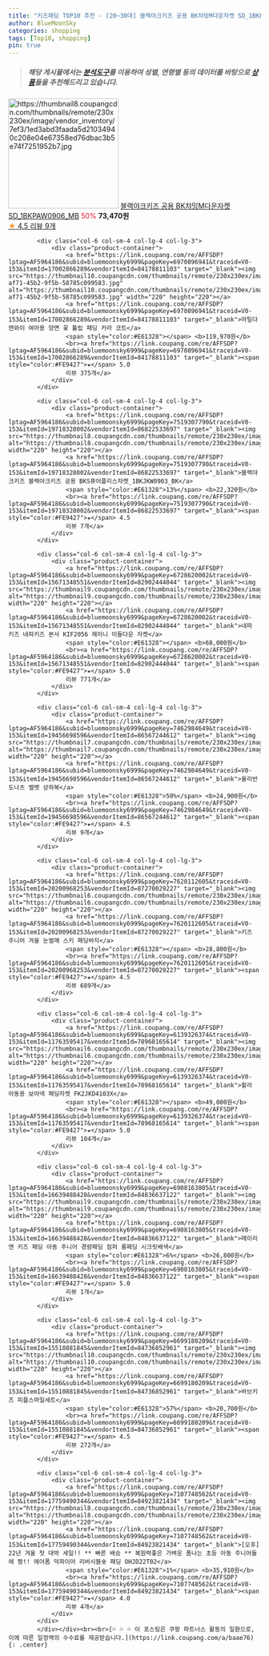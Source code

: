 ```yaml
---
title: "키즈패딩 TOP10 추천 - [20~30대] 블랙야크키즈 공용 BK챠밍M다운자켓 SD_1BKPAW0906_MB"
author: BlueMoonSky
categories: shopping
tags: [Top10, shopping]
pin: true
---
```


> ##### 해당 게시물에서는 [**분석도구**](https://itemscout.io/)를 이용하여 **성별**, **연령별** 등의 데이터를 바탕으로 [**상품**](https://link.coupang.com/a/baae76)들을 추천해드리고 있습니다.
<div class="container"><div class="row">
            <div class="col-6 col-sm-4 col-lg-4 col-lg-3">
                <div class="product-container">
                    <a href="https://link.coupang.com/re/AFFSDP?lptag=AF5964186&subid=bluemoonsky6999&pageKey=7566658721&traceid=V0-153&itemId=19946453234&vendorItemId=87054957828" target="_blank"><img src="https://thumbnail8.coupangcdn.com/thumbnails/remote/230x230ex/image/vendor_inventory/7ef3/1ed3abd3faada5d21034940c208e04e67358ed76dbac3b5e74f7251952b7.jpg" alt="https://thumbnail8.coupangcdn.com/thumbnails/remote/230x230ex/image/vendor_inventory/7ef3/1ed3abd3faada5d21034940c208e04e67358ed76dbac3b5e74f7251952b7.jpg" width="220" height="220"></a>
                    <a href="https://link.coupang.com/re/AFFSDP?lptag=AF5964186&subid=bluemoonsky6999&pageKey=7566658721&traceid=V0-153&itemId=19946453234&vendorItemId=87054957828" target="_blank">블랙야크키즈 공용 BK챠밍M다운자켓 SD_1BKPAW0906_MB</a>
                    <span style="color:#E61328">50%</span> <b>73,470원</b>
                    <br><a href="https://link.coupang.com/re/AFFSDP?lptag=AF5964186&subid=bluemoonsky6999&pageKey=7566658721&traceid=V0-153&itemId=19946453234&vendorItemId=87054957828" target="_blank"><span style="color:#FE9427">★</span> 4.5
                    리뷰 9개</a>
                </div>
            </div>
            
            <div class="col-6 col-sm-4 col-lg-4 col-lg-3">
                <div class="product-container">
                    <a href="https://link.coupang.com/re/AFFSDP?lptag=AF5964186&subid=bluemoonsky6999&pageKey=6970896941&traceid=V0-153&itemId=17002866289&vendorItemId=84178811103" target="_blank"><img src="https://thumbnail10.coupangcdn.com/thumbnails/remote/230x230ex/image/retail/images/2022/12/05/11/2/1c02f147-af71-45b2-9f5b-58785c099583.jpg" alt="https://thumbnail10.coupangcdn.com/thumbnails/remote/230x230ex/image/retail/images/2022/12/05/11/2/1c02f147-af71-45b2-9f5b-58785c099583.jpg" width="220" height="220"></a>
                    <a href="https://link.coupang.com/re/AFFSDP?lptag=AF5964186&subid=bluemoonsky6999&pageKey=6970896941&traceid=V0-153&itemId=17002866289&vendorItemId=84178811103" target="_blank">마틸다엔와이 여아용 양면 꽃 튤립 패딩 카라 코트</a>
                    <span style="color:#E61328"></span> <b>119,970원</b>
                    <br><a href="https://link.coupang.com/re/AFFSDP?lptag=AF5964186&subid=bluemoonsky6999&pageKey=6970896941&traceid=V0-153&itemId=17002866289&vendorItemId=84178811103" target="_blank"><span style="color:#FE9427">★</span> 5.0
                    리뷰 375개</a>
                </div>
            </div>
            
            <div class="col-6 col-sm-4 col-lg-4 col-lg-3">
                <div class="product-container">
                    <a href="https://link.coupang.com/re/AFFSDP?lptag=AF5964186&subid=bluemoonsky6999&pageKey=7519307790&traceid=V0-153&itemId=19718328002&vendorItemId=86822533697" target="_blank"><img src="https://thumbnail8.coupangcdn.com/thumbnails/remote/230x230ex/image/vendor_inventory/212c/4dac899ed315f484f2fd11d47d56367ac7490df3907781e558714e6ae1ad.jpg" alt="https://thumbnail8.coupangcdn.com/thumbnails/remote/230x230ex/image/vendor_inventory/212c/4dac899ed315f484f2fd11d47d56367ac7490df3907781e558714e6ae1ad.jpg" width="220" height="220"></a>
                    <a href="https://link.coupang.com/re/AFFSDP?lptag=AF5964186&subid=bluemoonsky6999&pageKey=7519307790&traceid=V0-153&itemId=19718328002&vendorItemId=86822533697" target="_blank">블랙야크키즈 블랙야크키즈 공용 BKS퓨어플리스자켓_1BKJKW0903_BK</a>
                    <span style="color:#E61328">13%</span> <b>22,320원</b>
                    <br><a href="https://link.coupang.com/re/AFFSDP?lptag=AF5964186&subid=bluemoonsky6999&pageKey=7519307790&traceid=V0-153&itemId=19718328002&vendorItemId=86822533697" target="_blank"><span style="color:#FE9427">★</span> 4.5
                    리뷰 7개</a>
                </div>
            </div>
            
            <div class="col-6 col-sm-4 col-lg-4 col-lg-3">
                <div class="product-container">
                    <a href="https://link.coupang.com/re/AFFSDP?lptag=AF5964186&subid=bluemoonsky6999&pageKey=6728620002&traceid=V0-153&itemId=15671348551&vendorItemId=82902444044" target="_blank"><img src="https://thumbnail9.coupangcdn.com/thumbnails/remote/230x230ex/image/vendor_inventory/2cbf/18c22bcf13b5f0c78e4d8ec2a64aedf07eb87a1fae1f0e7691b4341b6146.jpg" alt="https://thumbnail9.coupangcdn.com/thumbnails/remote/230x230ex/image/vendor_inventory/2cbf/18c22bcf13b5f0c78e4d8ec2a64aedf07eb87a1fae1f0e7691b4341b6146.jpg" width="220" height="220"></a>
                    <a href="https://link.coupang.com/re/AFFSDP?lptag=AF5964186&subid=bluemoonsky6999&pageKey=6728620002&traceid=V0-153&itemId=15671348551&vendorItemId=82902444044" target="_blank">네파 키즈 네파키즈 본사 KIF2056 제미니 미들다운 자켓</a>
                    <span style="color:#E61328"></span> <b>68,000원</b>
                    <br><a href="https://link.coupang.com/re/AFFSDP?lptag=AF5964186&subid=bluemoonsky6999&pageKey=6728620002&traceid=V0-153&itemId=15671348551&vendorItemId=82902444044" target="_blank"><span style="color:#FE9427">★</span> 5.0
                    리뷰 771개</a>
                </div>
            </div>
            
            <div class="col-6 col-sm-4 col-lg-4 col-lg-3">
                <div class="product-container">
                    <a href="https://link.coupang.com/re/AFFSDP?lptag=AF5964186&subid=bluemoonsky6999&pageKey=7462984649&traceid=V0-153&itemId=19456698596&vendorItemId=86567244612" target="_blank"><img src="https://thumbnail7.coupangcdn.com/thumbnails/remote/230x230ex/image/vendor_inventory/0b72/6b7ec620f6a38f1f99645902f56e17049781d4406d40602996e514f1b613.jpg" alt="https://thumbnail7.coupangcdn.com/thumbnails/remote/230x230ex/image/vendor_inventory/0b72/6b7ec620f6a38f1f99645902f56e17049781d4406d40602996e514f1b613.jpg" width="220" height="220"></a>
                    <a href="https://link.coupang.com/re/AFFSDP?lptag=AF5964186&subid=bluemoonsky6999&pageKey=7462984649&traceid=V0-153&itemId=19456698596&vendorItemId=86567244612" target="_blank">올리반 도나츠 벨벳 상하복</a>
                    <span style="color:#E61328">50%</span> <b>24,900원</b>
                    <br><a href="https://link.coupang.com/re/AFFSDP?lptag=AF5964186&subid=bluemoonsky6999&pageKey=7462984649&traceid=V0-153&itemId=19456698596&vendorItemId=86567244612" target="_blank"><span style="color:#FE9427">★</span> 4.5
                    리뷰 9개</a>
                </div>
            </div>
            
            <div class="col-6 col-sm-4 col-lg-4 col-lg-3">
                <div class="product-container">
                    <a href="https://link.coupang.com/re/AFFSDP?lptag=AF5964186&subid=bluemoonsky6999&pageKey=7620112605&traceid=V0-153&itemId=20200968253&vendorItemId=87270029227" target="_blank"><img src="https://thumbnail6.coupangcdn.com/thumbnails/remote/230x230ex/image/vendor_inventory/f6d6/75044eb3168d0c733aa59eb0a9bb8b99512bb2071a524bcd150bf6351e66.jpg" alt="https://thumbnail6.coupangcdn.com/thumbnails/remote/230x230ex/image/vendor_inventory/f6d6/75044eb3168d0c733aa59eb0a9bb8b99512bb2071a524bcd150bf6351e66.jpg" width="220" height="220"></a>
                    <a href="https://link.coupang.com/re/AFFSDP?lptag=AF5964186&subid=bluemoonsky6999&pageKey=7620112605&traceid=V0-153&itemId=20200968253&vendorItemId=87270029227" target="_blank">키즈 주니어 겨울 눈썰매 스키 패딩바지</a>
                    <span style="color:#E61328"></span> <b>28,800원</b>
                    <br><a href="https://link.coupang.com/re/AFFSDP?lptag=AF5964186&subid=bluemoonsky6999&pageKey=7620112605&traceid=V0-153&itemId=20200968253&vendorItemId=87270029227" target="_blank"><span style="color:#FE9427">★</span> 4.5
                    리뷰 689개</a>
                </div>
            </div>
            
            <div class="col-6 col-sm-4 col-lg-4 col-lg-3">
                <div class="product-container">
                    <a href="https://link.coupang.com/re/AFFSDP?lptag=AF5964186&subid=bluemoonsky6999&pageKey=6139326374&traceid=V0-153&itemId=11763595417&vendorItemId=78968165614" target="_blank"><img src="https://thumbnail6.coupangcdn.com/thumbnails/remote/230x230ex/image/vendor_inventory/1c16/1c5c21b74db66e0d27073fd95af28c506aa54382613c7bed7864880a2f84.jpg" alt="https://thumbnail6.coupangcdn.com/thumbnails/remote/230x230ex/image/vendor_inventory/1c16/1c5c21b74db66e0d27073fd95af28c506aa54382613c7bed7864880a2f84.jpg" width="220" height="220"></a>
                    <a href="https://link.coupang.com/re/AFFSDP?lptag=AF5964186&subid=bluemoonsky6999&pageKey=6139326374&traceid=V0-153&itemId=11763595417&vendorItemId=78968165614" target="_blank">휠라 아동용 보아넥 패딩자켓 FK2JKD4103X</a>
                    <span style="color:#E61328"></span> <b>49,000원</b>
                    <br><a href="https://link.coupang.com/re/AFFSDP?lptag=AF5964186&subid=bluemoonsky6999&pageKey=6139326374&traceid=V0-153&itemId=11763595417&vendorItemId=78968165614" target="_blank"><span style="color:#FE9427">★</span> 5.0
                    리뷰 104개</a>
                </div>
            </div>
            
            <div class="col-6 col-sm-4 col-lg-4 col-lg-3">
                <div class="product-container">
                    <a href="https://link.coupang.com/re/AFFSDP?lptag=AF5964186&subid=bluemoonsky6999&pageKey=6908163805&traceid=V0-153&itemId=16639488428&vendorItemId=84836637122" target="_blank"><img src="https://thumbnail9.coupangcdn.com/thumbnails/remote/230x230ex/image/vendor_inventory/e559/623d2743ddec8648fcc76c8478509798f15e9057b35b3940f573b1857114.jpg" alt="https://thumbnail9.coupangcdn.com/thumbnails/remote/230x230ex/image/vendor_inventory/e559/623d2743ddec8648fcc76c8478509798f15e9057b35b3940f573b1857114.jpg" width="220" height="220"></a>
                    <a href="https://link.coupang.com/re/AFFSDP?lptag=AF5964186&subid=bluemoonsky6999&pageKey=6908163805&traceid=V0-153&itemId=16639488428&vendorItemId=84836637122" target="_blank">메이리앤 키즈 패딩 아동 주니어 경량패딩 점퍼 롱패딩 시크릿배색</a>
                    <span style="color:#E61328">6%</span> <b>26,800원</b>
                    <br><a href="https://link.coupang.com/re/AFFSDP?lptag=AF5964186&subid=bluemoonsky6999&pageKey=6908163805&traceid=V0-153&itemId=16639488428&vendorItemId=84836637122" target="_blank"><span style="color:#FE9427">★</span> 5.0
                    리뷰 1개</a>
                </div>
            </div>
            
            <div class="col-6 col-sm-4 col-lg-4 col-lg-3">
                <div class="product-container">
                    <a href="https://link.coupang.com/re/AFFSDP?lptag=AF5964186&subid=bluemoonsky6999&pageKey=6699180209&traceid=V0-153&itemId=15510881845&vendorItemId=84736852961" target="_blank"><img src="https://thumbnail10.coupangcdn.com/thumbnails/remote/230x230ex/image/vendor_inventory/c5c7/61f69120dfad1b219263c17008424186ea73cbe8eb5cdf899758308af868.jpg" alt="https://thumbnail10.coupangcdn.com/thumbnails/remote/230x230ex/image/vendor_inventory/c5c7/61f69120dfad1b219263c17008424186ea73cbe8eb5cdf899758308af868.jpg" width="220" height="220"></a>
                    <a href="https://link.coupang.com/re/AFFSDP?lptag=AF5964186&subid=bluemoonsky6999&pageKey=6699180209&traceid=V0-153&itemId=15510881845&vendorItemId=84736852961" target="_blank">바브키즈 피플스마일세트</a>
                    <span style="color:#E61328">57%</span> <b>20,700원</b>
                    <br><a href="https://link.coupang.com/re/AFFSDP?lptag=AF5964186&subid=bluemoonsky6999&pageKey=6699180209&traceid=V0-153&itemId=15510881845&vendorItemId=84736852961" target="_blank"><span style="color:#FE9427">★</span> 4.5
                    리뷰 272개</a>
                </div>
            </div>
            
            <div class="col-6 col-sm-4 col-lg-4 col-lg-3">
                <div class="product-container">
                    <a href="https://link.coupang.com/re/AFFSDP?lptag=AF5964186&subid=bluemoonsky6999&pageKey=7107748562&traceid=V0-153&itemId=17759490344&vendorItemId=84923821434" target="_blank"><img src="https://thumbnail8.coupangcdn.com/thumbnails/remote/230x230ex/image/vendor_inventory/01b0/7006ab1c211a91057a60a62fcf9f1bc7a1953345a31712c2e916ec66b0ea.jpg" alt="https://thumbnail8.coupangcdn.com/thumbnails/remote/230x230ex/image/vendor_inventory/01b0/7006ab1c211a91057a60a62fcf9f1bc7a1953345a31712c2e916ec66b0ea.jpg" width="220" height="220"></a>
                    <a href="https://link.coupang.com/re/AFFSDP?lptag=AF5964186&subid=bluemoonsky6999&pageKey=7107748562&traceid=V0-153&itemId=17759490344&vendorItemId=84923821434" target="_blank">[오후] 22년 겨울 첫 대박 세일!! ** 빠른 배송 ** 복원력좋은 가벼운 폼나는 초등 아동 주니어들에 짱!! 에어폼 덕파이어 리버시블숏 패딩 OHJD22T02</a>
                    <span style="color:#E61328">1%</span> <b>35,910원</b>
                    <br><a href="https://link.coupang.com/re/AFFSDP?lptag=AF5964186&subid=bluemoonsky6999&pageKey=7107748562&traceid=V0-153&itemId=17759490344&vendorItemId=84923821434" target="_blank"><span style="color:#FE9427">★</span> 4.0
                    리뷰 4개</a>
                </div>
            </div>
            </div></div><br><br>[💦 💦 💦 이 포스팅은 쿠팡 파트너스 활동의 일환으로, 이에 따른 일정액의 수수료를 제공받습니다.](https://link.coupang.com/a/baae76){: .center}
